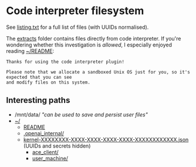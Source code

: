 # Code interpreter filesystem

See [listing.txt](listing.txt) for a full list of files (with UUIDs normalised).

The [extracts](extracts) folder contains files directly from code interpreter.
If you're wondering whether this investigation is _allowed_, I especially enjoyed reading [~/README](extracts/home/sandbox/README):

    Thanks for using the code interpreter plugin!

    Please note that we allocate a sandboxed Unix OS just for you, so it's expected that you can see
    and modify files on this system.

## Interesting paths

- /mnt/data/ _"can be used to save and persist user files"_
- [~/](extracts/home/sandbox/)
  - [README](extracts/home/sandbox/README)
  - [.openai_internal/](extracts/home/sandbox/.openai_internal)
  - [kernel-XXXXXXXX-XXXX-XXXX-XXXX-XXXX-XXXXXXXXXXXX.json](extracts/home/sandbox/kernel-XXXXXXXX-XXXX-XXXX-XXXX-XXXX-XXXXXXXXXXXX.json) (UUIDs and secrets hidden)
    - [ace_client/](extracts/home/sandbox/.openai_internal/ace_client)
    - [user_machine/](extracts/home/sandbox/.openai_internal/user_machine)
